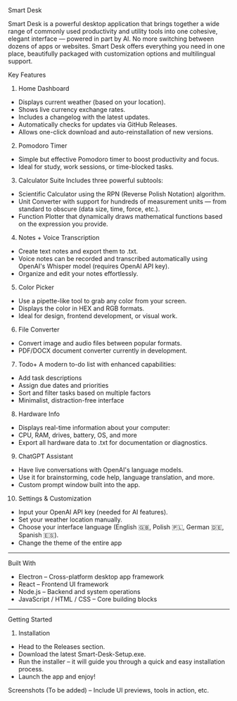 Smart Desk

Smart Desk is a powerful desktop application that brings together a wide range of commonly used productivity and utility tools into one cohesive, elegant interface — powered in part by AI. No more switching between dozens of apps or websites. Smart Desk offers everything you need in one place, beautifully packaged with customization options and multilingual support.

Key Features

1. Home Dashboard
* Displays current weather (based on your location).
* Shows live currency exchange rates.
* Includes a changelog with the latest updates.
* Automatically checks for updates via GitHub Releases.
* Allows one-click download and auto-reinstallation of new versions.

2. Pomodoro Timer
* Simple but effective Pomodoro timer to boost productivity and focus.
* Ideal for study, work sessions, or time-blocked tasks.

3. Calculator Suite
Includes three powerful subtools:

* Scientific Calculator using the RPN (Reverse Polish Notation) algorithm.
* Unit Converter with support for hundreds of measurement units — from standard to obscure (data size, time, force, etc.).
* Function Plotter that dynamically draws mathematical functions based on the expression you provide.

4. Notes + Voice Transcription
* Create text notes and export them to .txt.
* Voice notes can be recorded and transcribed automatically using OpenAI's Whisper model (requires OpenAI API key).
* Organize and edit your notes effortlessly.

5. Color Picker
* Use a pipette-like tool to grab any color from your screen.
* Displays the color in HEX and RGB formats.
* Ideal for design, frontend development, or visual work.

6. File Converter
* Convert image and audio files between popular formats.
* PDF/DOCX document converter currently in development.

7. Todo+
A modern to-do list with enhanced capabilities:

* Add task descriptions
* Assign due dates and priorities
* Sort and filter tasks based on multiple factors
* Minimalist, distraction-free interface

8. Hardware Info
* Displays real-time information about your computer:
* CPU, RAM, drives, battery, OS, and more
* Export all hardware data to .txt for documentation or diagnostics.

9. ChatGPT Assistant
* Have live conversations with OpenAI's language models.
* Use it for brainstorming, code help, language translation, and more.
* Custom prompt window built into the app.

10. Settings & Customization
* Input your OpenAI API key (needed for AI features).
* Set your weather location manually.
* Choose your interface language (English 🇬🇧, Polish 🇵🇱, German 🇩🇪, Spanish 🇪🇸).
* Change the theme of the entire app

_____________________________________________________________
Built With

* Electron – Cross-platform desktop app framework
* React – Frontend UI framework
* Node.js – Backend and system operations
* JavaScript / HTML / CSS – Core building blocks

_____________________________________________________________
Getting Started

1. Installation
* Head to the Releases section.
* Download the latest Smart-Desk-Setup.exe.
* Run the installer – it will guide you through a quick and easy installation process.
* Launch the app and enjoy!

Screenshots
(To be added) – Include UI previews, tools in action, etc.
